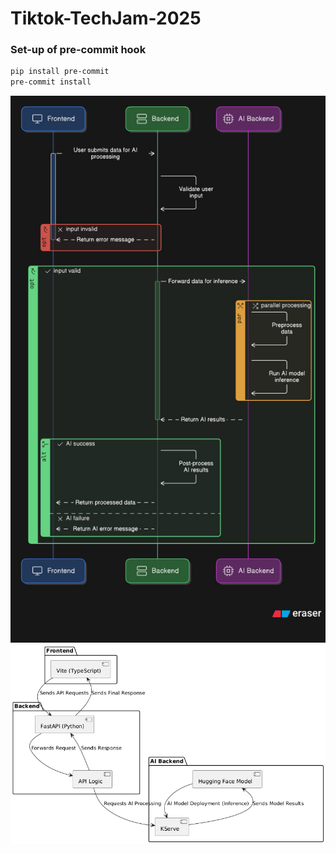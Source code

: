 # Tiktok-TechJam-2025

### Set-up of pre-commit hook
```bash
pip install pre-commit
pre-commit install
```
![Swimlane](Swimlane.png)
![Component](Component.png)
